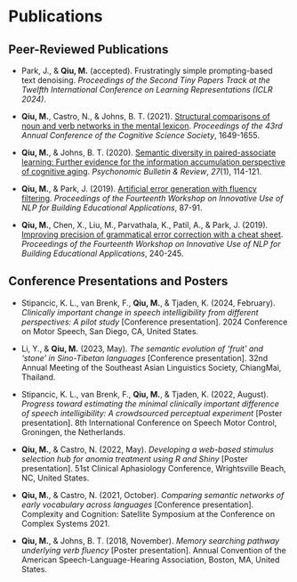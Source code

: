 # Publications

## Peer-Reviewed Publications

- Park, J., & **Qiu, M.** (accepted). Frustratingly simple prompting-based text denoising. *Proceedings of the Second Tiny Papers Track at the Twelfth International Conference on Learning Representations (ICLR 2024)*.

- **Qiu, M.**, Castro, N., & Johns, B. T. (2021). [Structural comparisons of noun and verb networks in the mental lexicon](https://escholarship.org/uc/item/4b20s6wp). *Proceedings of the 43rd Annual Conference of the Cognitive Science Society*, 1649-1655.

- **Qiu, M.**, & Johns, B. T. (2020). [Semantic diversity in paired-associate learning: Further evidence for the information accumulation perspective of cognitive aging](https://rdcu.be/bZaKR). *Psychonomic Bulletin & Review*, *27*(1), 114-121.

- **Qiu, M.**, & Park, J. (2019). [Artificial error generation with fluency filtering](https://www.aclweb.org/anthology/W19-4408). *Proceedings of the Fourteenth Workshop on Innovative Use of NLP for Building Educational Applications*, 87-91.

- **Qiu, M.**, Chen, X., Liu, M., Parvathala, K., Patil, A., & Park, J. (2019). [Improving precision of grammatical error correction with a cheat sheet](https://www.aclweb.org/anthology/W19-4425). *Proceedings of the Fourteenth Workshop on Innovative Use of NLP for Building Educational Applications*, 240-245.

## Conference Presentations and Posters

- Stipancic, K. L., van Brenk, F., **Qiu, M.**, & Tjaden, K. (2024, February). *Clinically important change in speech intelligibility from different perspectives: A pilot study* [Conference presentation]. 2024 Conference on Motor Speech, San Diego, CA, United States.

- Li, Y., & **Qiu, M.** (2023, May). *The semantic evolution of ‘fruit’ and ‘stone’ in Sino-Tibetan languages* [Conference presentation]. 32nd Annual Meeting of the Southeast Asian Linguistics Society, ChiangMai, Thailand. 

- Stipancic, K. L., van Brenk, F., **Qiu, M.**, & Tjaden, K. (2022, August). *Progress toward estimating the minimal clinically important difference of speech intelligibility: A crowdsourced perceptual experiment* [Poster presentation]. 8th International Conference on Speech Motor Control, Groningen, the Netherlands.

- **Qiu, M.**, & Castro, N. (2022, May). *Developing a web-based stimulus selection hub for anomia treatment using R and Shiny* [Poster presentation]. 51st Clinical Aphasiology Conference, Wrightsville Beach, NC, United States. 

- **Qiu, M.**, & Castro, N. (2021, October). *Comparing semantic networks of early vocabulary across languages* [Conference presentation]. Complexity and Cognition: Satellite Symposium at the Conference on Complex Systems 2021.

- **Qiu, M.**, & Johns, B. T. (2018, November). *Memory searching pathway underlying verb fluency* [Poster presentation]. Annual Convention of the American Speech-Language-Hearing Association, Boston, MA, United States.

